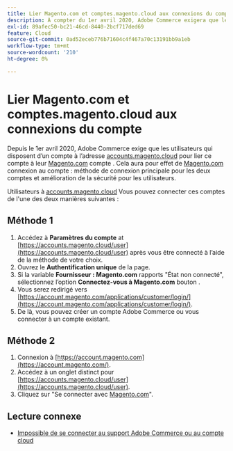 ```yaml
---
title: Lier Magento.com et comptes.magento.cloud aux connexions du compte
description: À compter du 1er avril 2020, Adobe Commerce exigera que les utilisateurs disposant d’un compte sur [accounts.magento.cloud](https://accounts.magento.cloud/) lier ce compte à leur compte [Magento.com](https://account.magento.com/customer/account/login/). Cela fera du compte [Magento.com](https://account.magento.com/customer/account/login/) la méthode de connexion principale pour les deux comptes et améliorera la sécurité des utilisateurs.
exl-id: 89afec50-bc21-46cd-8440-2bcf717ded69
feature: Cloud
source-git-commit: 0ad52eceb776b71604c4f467a70c13191bb9a1eb
workflow-type: tm+mt
source-wordcount: '210'
ht-degree: 0%

---
```


# Lier Magento.com et comptes.magento.cloud aux connexions du compte

Depuis le 1er avril 2020, Adobe Commerce exige que les utilisateurs qui disposent d’un compte à l’adresse [accounts.magento.cloud](https://accounts.magento.cloud/) pour lier ce compte à leur [Magento.com](https://account.magento.com/customer/account/login/) compte . Cela aura pour effet de [Magento.com](https://account.magento.com/customer/account/login/) connexion au compte : méthode de connexion principale pour les deux comptes et amélioration de la sécurité pour les utilisateurs.

Utilisateurs à [accounts.magento.cloud](https://accounts.magento.cloud/) Vous pouvez connecter ces comptes de l&#39;une des deux manières suivantes :

## Méthode 1

1. Accédez à **Paramètres du compte** at [https://accounts.magento.cloud/user](https://accounts.magento.cloud/user) après vous être connecté à l’aide de la méthode de votre choix.
1. Ouvrez le **Authentification unique** de la page.
1. Si la variable **Fournisseur : Magento.com** rapports &quot;État non connecté&quot;, sélectionnez l’option **Connectez-vous à Magento.com** bouton .
1. Vous serez redirigé vers [https://account.magento.com/applications/customer/login/](https://account.magento.com/applications/customer/login/).
1. De là, vous pouvez créer un compte Adobe Commerce ou vous connecter à un compte existant.

## Méthode 2

1. Connexion à [https://account.magento.com](https://account.magento.com/).
1. Accédez à un onglet distinct pour [https://accounts.magento.cloud/user](https://accounts.magento.cloud/user).
1. Cliquez sur &quot;Se connecter avec [Magento.com](https://account.magento.com/customer/account/login/)&quot;.

## Lecture connexe

* [Impossible de se connecter au support Adobe Commerce ou au compte cloud](/help/troubleshooting/miscellaneous/unable-to-log-in-to-support-or-cloud-project.md)
